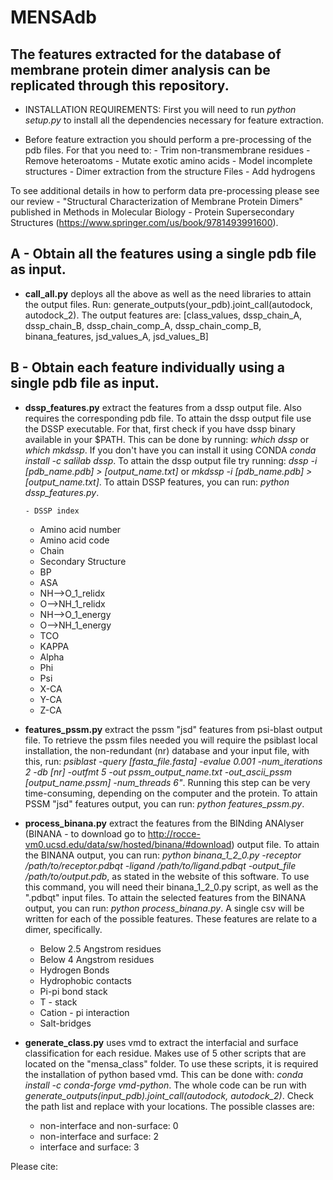 # MENSAdb

## The features extracted for the database of membrane protein dimer analysis can be replicated through this repository.

- INSTALLATION REQUIREMENTS: First you will need to run *python setup.py* to install all the dependencies necessary for feature extraction.

- Before feature extraction you should perform a pre-processing of the pdb files. For that you need to:
		- Trim non-transmembrane residues
		- Remove heteroatoms
		- Mutate exotic amino acids
		- Model incomplete structures
		- Dimer extraction from the structure Files
		- Add hydrogens

To see additional details in how to perform data pre-processing please see our review - "Structural Characterization of Membrane Protein Dimers" published in Methods in Molecular Biology - Protein Supersecondary Structures (https://www.springer.com/us/book/9781493991600).

## A - Obtain all the features using a single pdb file as input.

- **call_all.py** deploys all the above as well as the need libraries to attain the output files. Run: generate_outputs(your_pdb).joint_call(autodock, autodock_2). The output features are: [class_values, dssp_chain_A, dssp_chain_B, dssp_chain_comp_A, dssp_chain_comp_B, binana_features, jsd_values_A, jsd_values_B]

## B - Obtain each feature individually using a single pdb file as input.

- **dssp_features.py** extract the features from a dssp output file. Also requires the corresponding pdb file. To attain the dssp output file use the DSSP executable. For that, first check if you have dssp binary available in your $PATH. This can be done by running: *which dssp* or *which mkdssp*. If you don't have you can install it using CONDA *conda install -c salilab dssp*. To attain the dssp output file try running: *dssp -i [pdb_name.pdb] > [output_name.txt]* or *mkdssp -i [pdb_name.pdb] > [output_name.txt]*. To attain DSSP features, you can run: *python dssp_features.py*.

	  - DSSP index
    - Amino acid number
    - Amino acid code
    - Chain
    - Secondary Structure
    - BP
    - ASA
    - NH-->O_1_relidx
    - O-->NH_1_relidx
    - NH-->O_1_energy
    - O-->NH_1_energy
    - TCO
    - KAPPA
    - Alpha
    - Phi
    - Psi
    - X-CA
    - Y-CA
    - Z-CA

- **features_pssm.py** extract the pssm "jsd" features from psi-blast output file. To retrieve the pssm files needed you will require the psiblast local installation, the non-redundant (nr) database and your input file, with this, run: *psiblast -query [fasta_file.fasta] -evalue 0.001 -num_iterations 2 -db [nr] -outfmt 5 -out pssm_output_name.txt -out_ascii_pssm [output_name.pssm] -num_threads 6"*. Running this step can be very time-consuming, depending on the computer and the protein. To attain PSSM "jsd" features output, you can run: *python features_pssm.py*.

- **process_binana.py** extract the features from the BINding ANAlyser (BINANA - to download go to http://rocce-vm0.ucsd.edu/data/sw/hosted/binana/#download) output file. To attain the BINANA output, you can run: *python binana_1_2_0.py -receptor /path/to/receptor.pdbqt -ligand /path/to/ligand.pdbqt -output_file /path/to/output.pdb*, as stated in the website of this software. To use this command, you will need their binana_1_2_0.py script, as well as the ".pdbqt" input files. To attain the selected features from the BINANA output, you can run: *python process_binana.py*. A single csv will be written for each of the possible features. These features are relate to a dimer, specifically.

	- Below 2.5 Angstrom residues
	- Below 4 Angstrom residues
	- Hydrogen Bonds
	- Hydrophobic contacts
	- Pi-pi bond stack
	- T - stack
	- Cation - pi interaction
	- Salt-bridges

- **generate_class.py** uses vmd to extract the interfacial and surface classification for each residue. Makes use of 5 other scripts that are located on the "mensa_class" folder. To use these scripts, it is required the installation of python based vmd. This can be done with: *conda install -c conda-forge vmd-python*. The whole code can be run with *generate_outputs(input_pdb).joint_call(autodock, autodock_2)*. Check the path list and replace with your locations. The possible classes are:

	- non-interface and non-surface: 0
	- non-interface and surface: 2
	- interface and surface: 3

Please cite:
